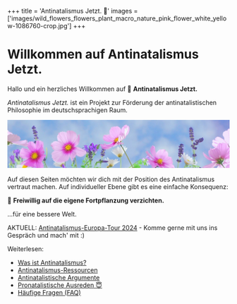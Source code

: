 +++
title = 'Antinatalismus Jetzt. 🙂'
images = ['images/wild_flowers_flowers_plant_macro_nature_pink_flower_white_yellow-1086760-crop.jpg']
+++

#  Willkommen auf Antinatalismus Jetzt.

Hallo und ein herzliches Willkommen auf 💚 **Antinatalismus Jetzt.**

_Antinatalismus Jetzt._ ist ein Projekt zur Förderung der antinatalistischen Philosophie im deutschsprachigen Raum.

<!--{{ $image := resources.GetRemote "https://c.pxhere.com/photos/56/9f/gull_wing_bird_sea_fly_venice_water_bird_birds-514434.jpg!d" }}-->
<!--<img src="{{ $image.RelPermalink }}" width="{{ $image.Width }}" height="{{ $image.Height }}">-->

![](images/wild_flowers_flowers_plant_macro_nature_pink_flower_white_yellow-1086760-crop.jpg)

Auf diesen Seiten möchten wir dich mit der Position des Antinatalismus vertraut machen.
Auf individueller Ebene gibt es eine einfache Konsequenz:

💚 **Freiwillig auf die eigene Fortpflanzung verzichten.**

...für eine bessere Welt.

AKTUELL: [Antinatalismus-Europa-Tour 2024](europa-tour-2024) - Komme gerne mit uns ins Gespräch und mach' mit :)

Weiterlesen:

* [Was ist Antinatalismus?](antinatalismus-definition)
* [Antinatalismus-Ressourcen](antinatalismus-ressourcen)
* [Antinatalistische Argumente](antinatalistische-argumente)
* [Pronatalistische Ausreden 😇](pronatalistische-ausreden)
* [Häufige Fragen (FAQ)](faq)
